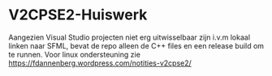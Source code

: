 # V2CPSE2-Huiswerk

Aangezien Visual Studio projecten niet erg uitwisselbaar zijn i.v.m lokaal linken naar SFML,
bevat de repo alleen de C++ files en een release build om te runnen. Voor linux ondersteuning zie https://fdannenberg.wordpress.com/notities-v2cpse2/
